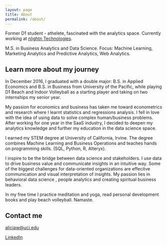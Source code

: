 ```yaml
---
layout: page
title: About
permalink: /about/
---
```


Former D1 student - athelete, fascinated with the analytics space. Currently working at [nlightn Technologies](http://www.nlightntech.com/index.html).

M.S. in Business Analytics and Data Science.
Focus: Machine Learning, Marketing Analytics and Predictive Analytics, Web Analytics.

## Learn more about my journey

In December 2016, I graduated with a double major: B.S. in Applied Economics and B.S. in Business from University of the Pacific, while playing D1 Beach and Indoor Volleyball as a starting player and taking on two internships my senior year.

My passion for economics and business has taken me toward econometrics and research where I learnt statistics and regressions analysis. I fell in love with the idea of using data to solve complex human/business problems.
After working for one year in the SaaS industry, I decided to deepen my analytics knowledge and further my education in the data science space.

I earned my STEM degree at University of California, Irvine. The degree combines Machine Learning and Business Operations and teaches hands on programming skills. (SQL, Python, R, Alteryx).

I inspire to be the bridge between data science and stakeholders. I use data to drive business value and communicate insights in an intuitive way. Some of the biggest challenges for data-oriented organizations are effecitve communication and visual interpretation of insights. My passion lies in behavioral data science , people analytics and creating spiritual business leaders.

In my free time I practice meditation and yoga, read personal development books and play beach volleyball.
Namaste.


## Contact me

[alicjaw@uci.edu](mailto:email@domain.com)

[LinkedIn](https://www.linkedin.com/in/alicja-wilk-9b4baa92/)
